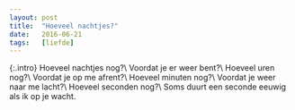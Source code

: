 ```yaml
---
layout: post
title:  "Hoeveel nachtjes?"
date:   2016-06-21
tags:   [liefde]
---
```


{:.intro}
Hoeveel nachtjes nog?\\
Voordat je er weer bent?\\
Hoeveel uren nog?\\
Voordat je op me afrent?\\
Hoeveel minuten nog?\\
Voordat je weer naar me lacht?\\
Hoeveel seconden nog?\\
Soms duurt een seconde eeuwig als ik op je wacht.
